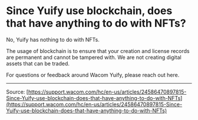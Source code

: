 # Since Yuify use blockchain, does that have anything to do with NFTs?

No, Yuify has nothing to do with NFTs.


The usage of blockchain is to ensure that your creation and license records are permanent and cannot be tampered with. We are not creating digital assets that can be traded.


For questions or feedback around Wacom Yuify, please reach out here.

---
Source: [https://support.wacom.com/hc/en-us/articles/24586470897815-Since-Yuify-use-blockchain-does-that-have-anything-to-do-with-NFTs](https://support.wacom.com/hc/en-us/articles/24586470897815-Since-Yuify-use-blockchain-does-that-have-anything-to-do-with-NFTs)
